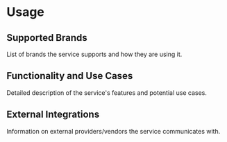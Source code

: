 # Usage

## Supported Brands
List of brands the service supports and how they are using it.

## Functionality and Use Cases
Detailed description of the service's features and potential use cases.

## External Integrations
Information on external providers/vendors the service communicates with.
